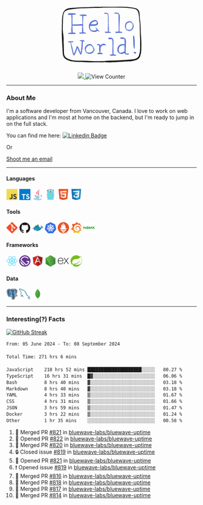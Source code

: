 <div align="center">
    <img src="./img/hello_world.webp" height="200px" width="">
    <div>
        <a href="https://www.linkedin.com/in/ajhollid">
            <img src="https://img.shields.io/badge/LinkedIn-blue"/>
        </a>
        <img src="https://komarev.com/ghpvc/?username=ajhollid&color=yellow" alt="View Counter">
    </div>
</div>

---

### About Me

I'm a software developer from Vancouver, Canada. I love to work on web applications and I'm most at home on the backend, but I'm ready to jump in on the full stack.

You can find me here: [![Linkedin Badge](https://img.shields.io/badge/-ajhollid-blue?style=flat&logo=Linkedin&logoColor=white)](https://www.linkedin.com/in/ajhollid)

Or

[Shoot me an email](mailto:ajhollid@gmail.com)

---

#### Languages

<div>
    <img src="./img/devicons/javascript-original.svg" width=30 height=30 alt="JavaScript">
    <img src="/img/devicons/typescript-original.svg" width=30 height=30 alt="TypeScript">
    <img src="./img/devicons/java-original.svg" width=30 height=30 alt="Java">
    <img src="./img/devicons/go-original.svg" width=30 height=30 alt="Golang">
    <img src="./img/devicons/html5-original.svg" width=30 height=30 alt="HTML 5">
    <img src="./img/devicons/css3-original.svg" width=30 height=30 alt="CSS 3">
</div>

#### Tools

<div>
    <img src="./img/devicons/git-original.svg" width=30 height=30 alt="Git">
    <img src="./img/devicons/github-original.svg" width=30 height=30 alt="Github">
    <img src="./img/devicons/docker-original.svg" width=30 
    height=30 alt="Docker">
    <img src="./img/devicons/kubernetes-original.svg" width=30 height=30 alt="K8">
    <img src="./img/devicons/prometheus-original.svg" width=30 height=30 alt="Prometheus">
    <img src="./img/devicons/grafana-original.svg" width=30 height=30 alt="Grafana">
    <img src="./img/devicons/nginx-original.svg" width=30 height=30 alt="Nginx">
</div>

#### Frameworks

<div>
    <img src="./img/devicons/react-original.svg" width=30 height=30 alt="React">
    <img src="./img/devicons/gatsby-original.svg" width=30 height=30 alt="Gatsby">
    <img src="./img/devicons/angularjs-original.svg" width=30 height=30 alt="AngularJS">
    <img src="./img/devicons/nodejs-original.svg" width=30 height=30 alt="NodeJS">
    <img src="./img/devicons/express-original.svg" width=30 height=30 alt="Express">
    <img src="./img/devicons/spring-original.svg" width=30 height=30 alt="Spring">
</div>

#### Data

<div>
    <img src="./img/devicons/postgresql-original.svg" width=30 height=30 alt="Postgresql">
    <img src="./img/devicons/mysql-original.svg" width=30 height=30 alt="Mysql">
    <img src="./img/devicons/mongodb-original.svg" width=30 height=30 alt="MongoDB">
</div>

---

### Interesting(?) Facts

[![GitHub Streak](http://github-readme-streak-stats.herokuapp.com?user=ajhollid)](https://git.io/streak-stats)

 <!--START_SECTION:waka-->

```txt
From: 05 June 2024 - To: 08 September 2024

Total Time: 271 hrs 6 mins

JavaScript    218 hrs 52 mins ████████████████████░░░░░   80.27 %
TypeScript    16 hrs 31 mins  █▓░░░░░░░░░░░░░░░░░░░░░░░   06.06 %
Bash          8 hrs 40 mins   ▓░░░░░░░░░░░░░░░░░░░░░░░░   03.18 %
Markdown      8 hrs 40 mins   ▓░░░░░░░░░░░░░░░░░░░░░░░░   03.18 %
YAML          4 hrs 33 mins   ▒░░░░░░░░░░░░░░░░░░░░░░░░   01.67 %
CSS           4 hrs 31 mins   ▒░░░░░░░░░░░░░░░░░░░░░░░░   01.66 %
JSON          3 hrs 59 mins   ▒░░░░░░░░░░░░░░░░░░░░░░░░   01.47 %
Docker        3 hrs 22 mins   ▒░░░░░░░░░░░░░░░░░░░░░░░░   01.24 %
Other         1 hr 35 mins    ░░░░░░░░░░░░░░░░░░░░░░░░░   00.58 %
```

<!--END_SECTION:waka-->


<!--START_SECTION:activity-->
1. 🎉 Merged PR [#821](https://github.com/bluewave-labs/bluewave-uptime/pull/821) in [bluewave-labs/bluewave-uptime](https://github.com/bluewave-labs/bluewave-uptime)
2. 💪 Opened PR [#822](https://github.com/bluewave-labs/bluewave-uptime/pull/822) in [bluewave-labs/bluewave-uptime](https://github.com/bluewave-labs/bluewave-uptime)
3. 🎉 Merged PR [#820](https://github.com/bluewave-labs/bluewave-uptime/pull/820) in [bluewave-labs/bluewave-uptime](https://github.com/bluewave-labs/bluewave-uptime)
4. 🔒 Closed issue [#819](https://github.com/bluewave-labs/bluewave-uptime/issues/819) in [bluewave-labs/bluewave-uptime](https://github.com/bluewave-labs/bluewave-uptime)
5. 💪 Opened PR [#821](https://github.com/bluewave-labs/bluewave-uptime/pull/821) in [bluewave-labs/bluewave-uptime](https://github.com/bluewave-labs/bluewave-uptime)
6. ❗ Opened issue [#819](https://github.com/bluewave-labs/bluewave-uptime/issues/819) in [bluewave-labs/bluewave-uptime](https://github.com/bluewave-labs/bluewave-uptime)
7. 🎉 Merged PR [#816](https://github.com/bluewave-labs/bluewave-uptime/pull/816) in [bluewave-labs/bluewave-uptime](https://github.com/bluewave-labs/bluewave-uptime)
8. 🎉 Merged PR [#818](https://github.com/bluewave-labs/bluewave-uptime/pull/818) in [bluewave-labs/bluewave-uptime](https://github.com/bluewave-labs/bluewave-uptime)
9. 🎉 Merged PR [#817](https://github.com/bluewave-labs/bluewave-uptime/pull/817) in [bluewave-labs/bluewave-uptime](https://github.com/bluewave-labs/bluewave-uptime)
10. 🎉 Merged PR [#814](https://github.com/bluewave-labs/bluewave-uptime/pull/814) in [bluewave-labs/bluewave-uptime](https://github.com/bluewave-labs/bluewave-uptime)
<!--END_SECTION:activity-->
